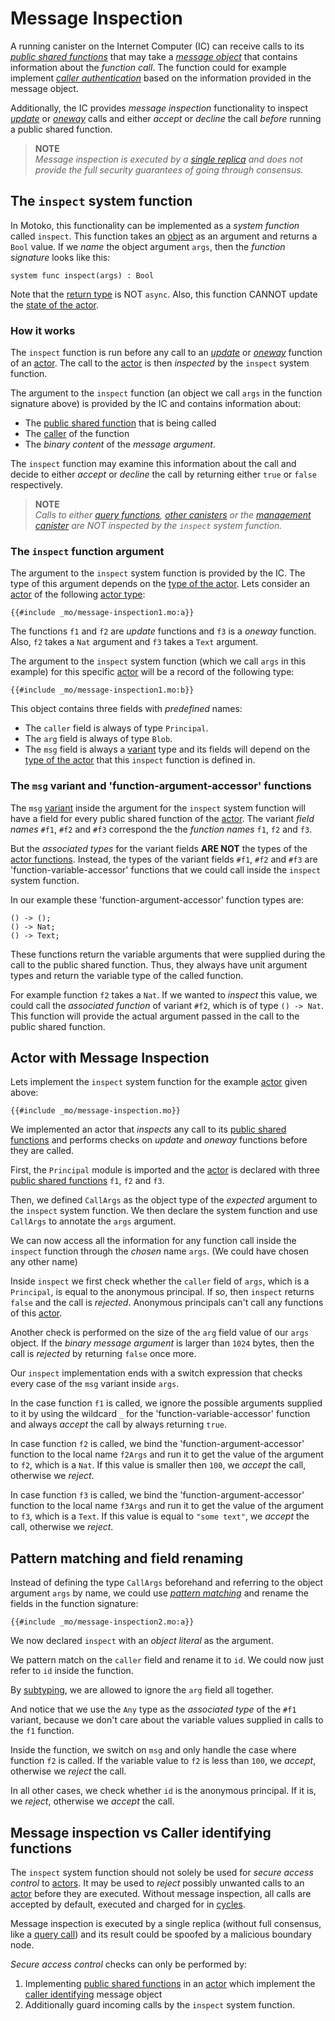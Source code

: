 # Message Inspection

A running canister on the Internet Computer (IC) can receive calls to its [_public shared functions_](/internet-computer-programming-concepts/actors.html#public-shared-functions-in-actors) that may take a [_message object_](/internet-computer-programming-concepts/principals-and-authentication.html#caller-authenticating-public-shared-functions) that contains information about the _function call_. The function could for example implement [_caller authentication_](/internet-computer-programming-concepts/principals-and-authentication.html#caller-authenticating-public-shared-functions) based on the information provided in the message object.

Additionally, the IC provides _message inspection_ functionality to inspect [_update_](/internet-computer-programming-concepts/actors.html#public-shared-update) or [_oneway_](/internet-computer-programming-concepts/actors.html#public-shared-oneway) calls and either _accept_ or _decline_ the call _before_ running a public shared function.

> **NOTE**  
> _Message inspection is executed by a [single replica](#message-inspection-vs-caller-identifying-functions) and does not provide the full security guarantees of going through consensus._

## The `inspect` system function

In Motoko, this functionality can be implemented as a _system function_ called `inspect`. This function takes an [object](/common-programming-concepts/objects-and-classes/objects.html) as an argument and returns a `Bool` value. If we _name_ the object argument `args`, then the _function signature_ looks like this:

```motoko
system func inspect(args) : Bool
```

Note that the [return type](/internet-computer-programming-concepts/actors.html#shared-types) is NOT `async`. Also, this function CANNOT update the [state of the actor](/internet-computer-programming-concepts/basic-memory-persistence.html).

### How it works

The `inspect` function is run before any call to an [_update_](/internet-computer-programming-concepts/actors.html#public-shared-update) or [_oneway_](/internet-computer-programming-concepts/actors.html#public-shared-oneway) function of an [actor](/internet-computer-programming-concepts/actors.html). The call to the [actor](/internet-computer-programming-concepts/actors.html) is then _inspected_ by the `inspect` system function.

The argument to the `inspect` function (an object we call `args` in the function signature above) is provided by the IC and contains information about:

- The [public shared function](/internet-computer-programming-concepts/actors.html#public-shared-functions-in-actors) that is being called
- The [caller](/internet-computer-programming-concepts/principals-and-authentication.html#caller-authenticating-public-shared-functions) of the function
- The _binary content_ of the _message argument_.

The `inspect` function may examine this information about the call and decide to either _accept_ or _decline_ the call by returning either `true` or `false` respectively.

> **NOTE**  
> _Calls to either [query functions](/internet-computer-programming-concepts/actors.html#public-shared-query), [other canisters](/advanced-concepts/async-programming/cross-canister-calls-and-rollbacks.html) or the [management canister](/common-internet-computer-canisters/ic-management-canister.html) are NOT inspected by the `inspect` system function._

### The `inspect` function argument

The argument to the `inspect` system function is provided by the IC. The type of this argument depends on the [type of the actor](/internet-computer-programming-concepts/actors.html#actor-type). Lets consider an [actor](/internet-computer-programming-concepts/actors.html) of the following [actor type](/internet-computer-programming-concepts/actors.html#actor-type):

```motoko
{{#include _mo/message-inspection1.mo:a}}
```

The functions `f1` and `f2` are _update_ functions and `f3` is a _oneway_ function. Also, `f2` takes a `Nat` argument and `f3` takes a `Text` argument.

The argument to the `inspect` system function (which we call `args` in this example) for this specific [actor](/internet-computer-programming-concepts/actors.html) will be a record of the following type:

```motoko
{{#include _mo/message-inspection1.mo:b}}
```

This object contains three fields with _predefined_ names:

- The `caller` field is always of type `Principal`.
- The `arg` field is always of type `Blob`.
- The `msg` field is always a [variant](/common-programming-concepts/types/variants.html) type and its fields will depend on the [type of the actor](/internet-computer-programming-concepts/actors.html#actor-type) that this `inspect` function is defined in.

### The `msg` variant and 'function-argument-accessor' functions

The `msg` [variant](/common-programming-concepts/types/variants.html) inside the argument for the `inspect` system function will have a field for every public shared function of the [actor](/internet-computer-programming-concepts/actors.html). The variant _field names_ `#f1`, `#f2` and `#f3` correspond the the _function names_ `f1`, `f2` and `f3`.

But the _associated types_ for the variant fields **ARE NOT** the types of the [actor functions](/internet-computer-programming-concepts/actors.html#public-shared-functions-in-actors). Instead, the types of the variant fields `#f1`, `#f2` and `#f3` are 'function-variable-accessor' functions that we could call inside the `inspect` system function.

In our example these 'function-argument-accessor' function types are:

```motoko
() -> ();
() -> Nat;
() -> Text;
```

These functions return the variable arguments that were supplied during the call to the public shared function. Thus, they always have unit argument types and return the variable type of the called function.

For example function `f2` takes a `Nat`. If we wanted to _inspect_ this value, we could call the _associated function_ of variant `#f2`, which is of type `() -> Nat`. This function will provide the actual argument passed in the call to the public shared function.

## Actor with Message Inspection

Lets implement the `inspect` system function for the example [actor](/internet-computer-programming-concepts/actors.html) given above:

```motoko
{{#include _mo/message-inspection.mo}}
```

We implemented an actor that _inspects_ any call to its [public shared functions](/internet-computer-programming-concepts/actors.html#public-shared-functions-in-actors) and performs checks on _update_ and _oneway_ functions before they are called.

First, the `Principal` module is imported and the [actor](/internet-computer-programming-concepts/actors.html) is declared with three [public shared functions](/internet-computer-programming-concepts/actors.html#public-shared-functions-in-actors) `f1`, `f2` and `f3`.

Then, we defined `CallArgs` as the object type of the _expected_ argument to the `inspect` system function. We then declare the system function and use `CallArgs` to annotate the `args` argument.

We can now access all the information for any function call inside the `inspect` function through the _chosen_ name `args`. (We could have chosen any other name)

Inside `inspect` we first check whether the `caller` field of `args`, which is a `Principal`, is equal to the anonymous principal. If so, then `inspect` returns `false` and the call is _rejected_. Anonymous principals can't call any functions of this [actor](/internet-computer-programming-concepts/actors.html).

Another check is performed on the size of the `arg` field value of our `args` object. If the _binary message argument_ is larger than `1024` bytes, then the call is _rejected_ by returning `false` once more.

Our `inspect` implementation ends with a switch expression that checks every case of the `msg` variant inside `args`.

In the case function `f1` is called, we ignore the possible arguments supplied to it by using the wildcard `_` for the 'function-variable-accessor' function and always _accept_ the call by always returning `true`.

In case function `f2` is called, we bind the 'function-argument-accessor' function to the local name `f2Args` and run it to get the value of the argument to `f2`, which is a `Nat`. If this value is smaller then `100`, we _accept_ the call, otherwise we _reject_.

In case function `f3` is called, we bind the 'function-argument-accessor' function to the local name `f3Args` and run it to get the value of the argument to `f3`, which is a `Text`. If this value is equal to `"some text"`, we _accept_ the call, otherwise we _reject_.

## Pattern matching and field renaming

Instead of defining the type `CallArgs` beforehand and referring to the object argument `args` by name, we could use [_pattern matching_](/common-programming-concepts/pattern-matching.html) and rename the fields in the function signature:

```motoko
{{#include _mo/message-inspection2.mo:a}}
```

We now declared `inspect` with an _object literal_ as the argument.

We pattern match on the `caller` field and rename it to `id`. We could now just refer to `id` inside the function.

By [subtyping](/advanced-types/subtyping.html), we are allowed to ignore the `arg` field all together.

And notice that we use the `Any` type as the _associated type_ of the `#f1` variant, because we don't care about the variable values supplied in calls to the `f1` function.

Inside the function, we switch on `msg` and only handle the case where function `f2` is called. If the variable value to `f2` is less than `100`, we _accept_, otherwise we _reject_ the call.

In all other cases, we check whether `id` is the anonymous principal. If it is, we _reject_, otherwise we _accept_ the call.

## Message inspection vs Caller identifying functions

The `inspect` system function should not solely be used for _secure access control_ to [actors](/internet-computer-programming-concepts/actors.html). It may be used to _reject_ possibly unwanted calls to an [actor](/internet-computer-programming-concepts/actors.html) before they are executed. Without message inspection, all calls are accepted by default, executed and charged for in [cycles](/project-deployment/cycles-and-icp.html).

Message inspection is executed by a single replica (without full consensus, like a [query call](/internet-computer-programming-concepts/actors.html#public-shared-functions-in-actors)) and its result could be spoofed by a malicious boundary node.

_Secure access control_ checks can only be performed by:

1. Implementing [public shared functions](/internet-computer-programming-concepts/actors.html#public-shared-functions-in-actors) in an [actor](/internet-computer-programming-concepts/actors.html) which implement the [caller identifying](/internet-computer-programming-concepts/principals-and-authentication.html#caller-authenticating-public-shared-functions) message object
1. Additionally guard incoming calls by the `inspect` system function.
